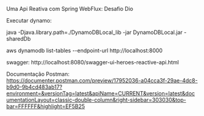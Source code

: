 Uma Api Reativa com Spring WebFlux: Desafio Dio

Executar dynamo: 

 java -Djava.library.path=./DynamoDBLocal_lib -jar DynamoDBLocal.jar -sharedDb
 
 aws dynamodb list-tables --endpoint-url http://localhost:8000


swagger: http://localhost:8080/swagger-ui-heroes-reactive-api.html

Documentação Postman: https://documenter.postman.com/preview/17952036-a04cca3f-29ae-4dc8-b9d0-9b4cd483ab17?environment=&versionTag=latest&apiName=CURRENT&version=latest&documentationLayout=classic-double-column&right-sidebar=303030&top-bar=FFFFFF&highlight=EF5B25
